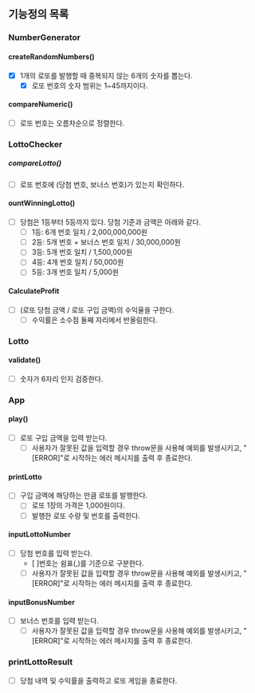 ## 기능정의 목록

### NumberGenerator

#### createRandomNumbers()

- [x] 1개의 로또를 발행할 때 중복되지 않는 6개의 숫자를 뽑는다.
  - [x] 로또 번호의 숫자 범위는 1~45까지이다.

#### compareNumeric()

- [ ] 로또 번호는 오름차순으로 정렬한다.

### LottoChecker

##### compareLotto()

- [ ] 로또 번호에 (당첨 번호, 보너스 번호)가 있는지 확인하다.

#### ountWinningLotto()

- [ ] 당첨은 1등부터 5등까지 있다. 당첨 기준과 금액은 아래와 같다.
  - [ ] 1등: 6개 번호 일치 / 2,000,000,000원
  - [ ] 2등: 5개 번호 + 보너스 번호 일치 / 30,000,000원
  - [ ] 3등: 5개 번호 일치 / 1,500,000원
  - [ ] 4등: 4개 번호 일치 / 50,000원
  - [ ] 5등: 3개 번호 일치 / 5,000원

#### CalculateProfit

- [ ] (로또 당첨 금액 / 로또 구입 금액)의 수익율을 구한다.
  - [ ] 수익률은 소수점 둘째 자리에서 반올림한다.

### Lotto

#### validate()

- [ ] 숫자가 6자리 인지 검증한다.

### App

#### play()

- [ ] 로또 구입 금액을 입력 받는다.
  - [ ] 사용자가 잘못된 값을 입력할 경우 throw문을 사용해 예외를 발생시키고, "[ERROR]"로 시작하는 에러 메시지를 출력 후 종료한다.

#### printLotto

- [ ] 구입 금액에 해당하는 만큼 로또를 발행한다.
  - [ ] 로또 1장의 가격은 1,000원이다.
  - [ ] 발행한 로또 수량 및 번호를 출력한다.

#### inputLottoNumber

- [ ] 당첨 번호를 입력 받는다.
  - [ ]번호는 쉼표(,)를 기준으로 구분한다.
  - [ ] 사용자가 잘못된 값을 입력할 경우 throw문을 사용해 예외를 발생시키고, "[ERROR]"로 시작하는 에러 메시지를 출력 후 종료한다.

#### inputBonusNumber

- [ ] 보너스 번호를 입력 받는다.
  - [ ] 사용자가 잘못된 값을 입력할 경우 throw문을 사용해 예외를 발생시키고, "[ERROR]"로 시작하는 에러 메시지를 출력 후 종료한다.

### printLottoResult

- [ ] 당첨 내역 및 수익률을 출력하고 로또 게임을 종료한다.
